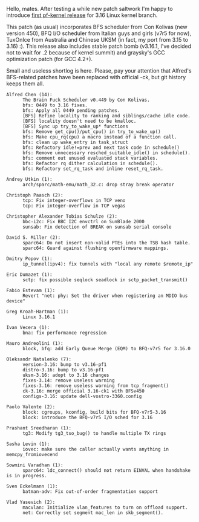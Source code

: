 Hello, mates. After testing a while new patch saltwork I'm happy to introduce
[first pf-kernel
release](https://pf.natalenko.name/sources/3.16/patch-3.16-pf1.xz) for 3.16
Linux kernel branch.  
  
This patch (as usual) incorporates BFS scheduler from Con Kolivas (new version
450), BFQ I/O scheduler from Italian guys and girls (v7r5 for now), TuxOnIce
from Australia and Chinese UKSM (in fact, my port from 3.15 to 3.16) :). This
release also includes stable patch bomb (v3.16.1, I've decided not to wait for
.2 because of kernel summit) and graysky's GCC optimization patch (for GCC
4.2+).  
  
Small and useless shortlog is here. Please, pay your attention that Alfred's
BFS-related patches have been replaced with official -ck, but git history
keeps them all.  
  

    
    
    Alfred Chen (14):  
          The Brain Fuck Scheduler v0.449 by Con Kolivas.  
          bfs: 0449 to 3.16 fixes.  
          bfs: Apply all 0449 pending patches.  
          [BFS] Refine locality to ranking and siblings/cache idle code.  
          [BFS] locality doesn't need to be kmalloc.  
          [BFS] Sync up try_to_wake_up* functions  
          bfs: Remove get_cpu()/put_cpu() in try_to_wake_up()  
          bfs: Make cpu_rq(cpu) a macro instead of a function call.  
          bfs: clean up wake_entry in task_struct  
          bfs: Refactory idle!=prev and next task code in schedule()  
          bfs: Remove unnecessary resched_suitable_idle() in schedule().  
          bfs: comment out unused evaluated stack variables.  
          bfs: Refactor rq dither calculation in schedule().  
          bfs: Refactory set_rq_task and inline reset_rq_task.  
      
    Andrey Utkin (1):  
          arch/sparc/math-emu/math_32.c: drop stray break operator  
      
    Christoph Paasch (2):  
          tcp: Fix integer-overflows in TCP veno  
          tcp: Fix integer-overflow in TCP vegas  
      
    Christopher Alexander Tobias Schulze (2):  
          bbc-i2c: Fix BBC I2C envctrl on SunBlade 2000  
          sunsab: Fix detection of BREAK on sunsab serial console  
      
    David S. Miller (2):  
          sparc64: Do not insert non-valid PTEs into the TSB hash table.  
          sparc64: Guard against flushing openfirmware mappings.  
      
    Dmitry Popov (1):  
          ip_tunnel(ipv4): fix tunnels with "local any remote $remote_ip"  
      
    Eric Dumazet (1):  
          sctp: fix possible seqlock seadlock in sctp_packet_transmit()  
      
    Fabio Estevam (1):  
          Revert "net: phy: Set the driver when registering an MDIO bus device"  
      
    Greg Kroah-Hartman (1):  
          Linux 3.16.1  
      
    Ivan Vecera (1):  
          bna: fix performance regression  
      
    Mauro Andreolini (1):  
          block, bfq: add Early Queue Merge (EQM) to BFQ-v7r5 for 3.16.0  
      
    Oleksandr Natalenko (7):  
          version-3.16: bump to v3.16-pf1  
          distro-3.16: bump to v3.16-pf1  
          uksm-3.16: adopt to 3.16 changes  
          fixes-3.14: remove useless warning  
          fixes-3.16: remove useless warning from tcp_fragment()  
          ck-3.16: merge official 3.16-ck1 with BFSv450  
          configs-3.16: update dell-vostro-3360.config  
      
    Paolo Valente (2):  
          block: cgroups, kconfig, build bits for BFQ-v7r5-3.16  
          block: introduce the BFQ-v7r5 I/O sched for 3.16  
      
    Prashant Sreedharan (1):  
          tg3: Modify tg3_tso_bug() to handle multiple TX rings  
      
    Sasha Levin (1):  
          iovec: make sure the caller actually wants anything in memcpy_fromiovecend  
      
    Sowmini Varadhan (1):  
          sparc64: ldc_connect() should not return EINVAL when handshake is in progress.  
      
    Sven Eckelmann (1):  
          batman-adv: Fix out-of-order fragmentation support  
      
    Vlad Yasevich (2):  
          macvlan: Initialize vlan_features to turn on offload support.  
          net: Correctly set segment mac_len in skb_segment().

